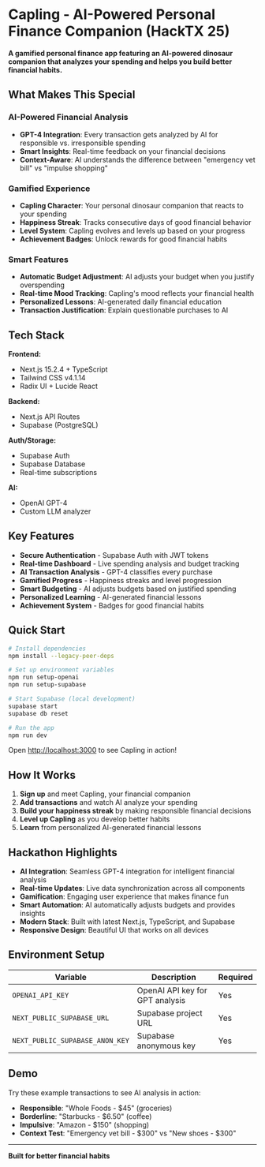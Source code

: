 # Capling - AI-Powered Personal Finance Companion (HackTX 25)

**A gamified personal finance app featuring an AI-powered dinosaur companion that analyzes your spending and helps you build better financial habits.**

## What Makes This Special

### **AI-Powered Financial Analysis**
- **GPT-4 Integration**: Every transaction gets analyzed by AI for responsible vs. irresponsible spending
- **Smart Insights**: Real-time feedback on your financial decisions
- **Context-Aware**: AI understands the difference between "emergency vet bill" vs "impulse shopping"

### **Gamified Experience**
- **Capling Character**: Your personal dinosaur companion that reacts to your spending
- **Happiness Streak**: Tracks consecutive days of good financial behavior
- **Level System**: Capling evolves and levels up based on your progress
- **Achievement Badges**: Unlock rewards for good financial habits

### **Smart Features**
- **Automatic Budget Adjustment**: AI adjusts your budget when you justify overspending
- **Real-time Mood Tracking**: Capling's mood reflects your financial health
- **Personalized Lessons**: AI-generated daily financial education
- **Transaction Justification**: Explain questionable purchases to AI

## Tech Stack

**Frontend:**
- Next.js 15.2.4 + TypeScript
- Tailwind CSS v4.1.14
- Radix UI + Lucide React

**Backend:**
- Next.js API Routes
- Supabase (PostgreSQL)

**Auth/Storage:**
- Supabase Auth
- Supabase Database
- Real-time subscriptions

**AI:**
- OpenAI GPT-4
- Custom LLM analyzer

## Key Features

- **Secure Authentication** - Supabase Auth with JWT tokens
- **Real-time Dashboard** - Live spending analysis and budget tracking
- **AI Transaction Analysis** - GPT-4 classifies every purchase
- **Gamified Progress** - Happiness streaks and level progression
- **Smart Budgeting** - AI adjusts budgets based on justified spending
- **Personalized Learning** - AI-generated financial lessons
- **Achievement System** - Badges for good financial habits

## Quick Start

```bash
# Install dependencies
npm install --legacy-peer-deps

# Set up environment variables
npm run setup-openai
npm run setup-supabase

# Start Supabase (local development)
supabase start
supabase db reset

# Run the app
npm run dev
```

Open [http://localhost:3000](http://localhost:3000) to see Capling in action!

## How It Works

1. **Sign up** and meet Capling, your financial companion
2. **Add transactions** and watch AI analyze your spending
3. **Build your happiness streak** by making responsible financial decisions
4. **Level up Capling** as you develop better habits
5. **Learn** from personalized AI-generated financial lessons

## Hackathon Highlights

- **AI Integration**: Seamless GPT-4 integration for intelligent financial analysis
- **Real-time Updates**: Live data synchronization across all components
- **Gamification**: Engaging user experience that makes finance fun
- **Smart Automation**: AI automatically adjusts budgets and provides insights
- **Modern Stack**: Built with latest Next.js, TypeScript, and Supabase
- **Responsive Design**: Beautiful UI that works on all devices

## Environment Setup

| Variable | Description | Required |
|----------|-------------|----------|
| `OPENAI_API_KEY` | OpenAI API key for GPT analysis | Yes |
| `NEXT_PUBLIC_SUPABASE_URL` | Supabase project URL | Yes |
| `NEXT_PUBLIC_SUPABASE_ANON_KEY` | Supabase anonymous key | Yes |

## Demo

Try these example transactions to see AI analysis in action:

- **Responsible**: "Whole Foods - $45" (groceries)
- **Borderline**: "Starbucks - $6.50" (coffee)  
- **Impulsive**: "Amazon - $150" (shopping)
- **Context Test**: "Emergency vet bill - $300" vs "New shoes - $300"

---

**Built for better financial habits**
